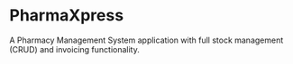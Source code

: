 # PharmaXpress
A Pharmacy Management System application with full stock management (CRUD) and invoicing functionality.
